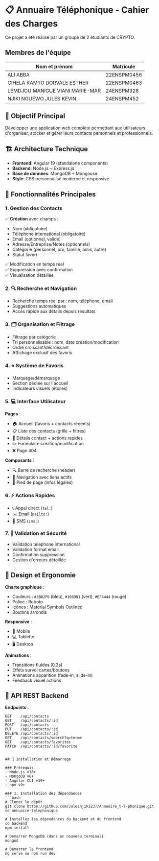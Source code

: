 # 📋 Annuaire Téléphonique - Cahier des Charges

Ce projet a été réalisé par un groupe de 2 étudiants de CRYPTO.

## Membres de l'équipe

| Nom et prénom                     | Matricule    |
|------------------------------------|--------------|
| ALI ABBA                           | 22ENSPM0456  |
| CIHELA KAMTO DORVALE ESTHER        | 22ENSPM0463  |
| LEMDJOU MANIGUE VIANI MARIE-MAR    | 24ENSPM328   |
| NJIKI NGUEWO JULES KEVIN           | 24ENSPM452   |

## 🎯 Objectif Principal
Développer une application web complète permettant aux utilisateurs d'organiser, stocker et gérer leurs contacts personnels et professionnels.

## 🏗️ Architecture Technique
- **Frontend**: Angular 19 (standalone components)
- **Backend**: Node.js + Express.js
- **Base de données**: MongoDB + Mongoose
- **Style**: CSS personnalisé moderne et responsive

## 📱 Fonctionnalités Principales

### 1. Gestion des Contacts
✅ **Création** avec champs :
  - Nom (obligatoire)
  - Téléphone international (obligatoire)
  - Email (optionnel, validé)
  - Adresse/Entreprise/Notes (optionnels)
  - Catégorie (personnel, pro, famille, amis, autre)
  - Statut favori

✅ Modification en temps réel  
✅ Suppression avec confirmation  
✅ Visualisation détaillée  

### 2. 🔍 Recherche et Navigation
- Recherche temps réel par : nom, téléphone, email
- Suggestions automatiques
- Accès rapide aux détails depuis résultats

### 3. 🗂 Organisation et Filtrage
- Filtrage par catégorie
- Tri personnalisable : nom, date création/modification
- Ordre croissant/décroissant
- Affichage exclusif des favoris

### 4. ⭐ Système de Favoris
- Marquage/démarquage
- Section dédiée sur l'accueil
- Indicateurs visuels (étoiles)

### 5. 💻 Interface Utilisateur
**Pages** :
- 🏠 Accueil (favoris + contacts récents)
- 📋 Liste des contacts (grille + filtres)
- 👤 Détails contact + actions rapides
- ✏️ Formulaire création/modification
- ❌ Page 404

**Composants** :
- 🔍 Barre de recherche (header)
- 🧭 Navigation avec liens actifs
- 🦶 Pied de page (infos légales)

### 6. ⚡ Actions Rapides
- 📞 Appel direct (`tel:`)
- ✉️ Email (`mailto:`)
- 💬 SMS (`sms:`)

### 7. 🔐 Validation et Sécurité
- Validation téléphone international
- Validation format email
- Confirmation suppression
- Gestion d'erreurs détaillée

## 🎨 Design et Ergonomie
**Charte graphique** :
- Couleurs : `#3B82F6` (bleu), `#10B981` (vert), `#EF4444` (rouge)
- Police : Roboto
- Icônes : Material Symbols Outlined
- Boutons arrondis

**Responsive** :
- 📱 Mobile
- 💻 Tablette
- 🖥 Desktop

**Animations** :
- Transitions fluides (0.3s)
- Effets survol cartes/boutons
- Animations apparition (fade-in, slide-in)
- Feedback visuel actions

## 🔧 API REST Backend
**Endpoints** :
```http
GET    /api/contacts
GET    /api/contacts/:id
POST   /api/contacts
PUT    /api/contacts/:id
DELETE /api/contacts/:id
GET    /api/contacts/search?q=terme
GET    /api/contacts/favorites
PATCH  /api/contacts/:id/favorite


## 🚀 Installation et Démarrage

### Prérequis
- Node.js v18+
- MongoDB v6+
- Angular CLI v19+
- npm v9+

### 1. Installation des dépendances
```bash
# Clonez le dépôt
git clone https://github.com/Julesnjiki237/Annuaire_t-l-phonique.git
cd annuaire-telephonique

# Installez les dépendances du backend et du frontend
cd backend
npm install

# Démarrer MongoDB (dans un nouveau terminal)
mongod

# Démarrer le frontend 
ng serve ou npm run dev

